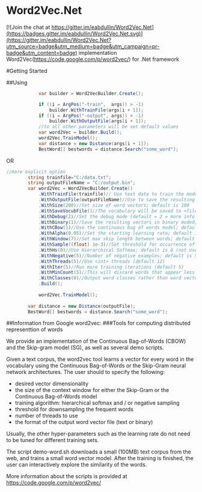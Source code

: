 # Word2Vec.Net

[![Join the chat at https://gitter.im/eabdullin/Word2Vec.Net](https://badges.gitter.im/eabdullin/Word2Vec.Net.svg)](https://gitter.im/eabdullin/Word2Vec.Net?utm_source=badge&utm_medium=badge&utm_campaign=pr-badge&utm_content=badge)
implementation Word2Vec(https://code.google.com/p/word2vec/) for .Net framework

#Getting Started

##Using
```c#
            var builder = Word2VecBuilder.Create();

            if ((i = ArgPos("-train",  args)) > -1)
                builder.WithTrainFile(args[i + 1]);
            if ((i = ArgPos("-output", args)) > -1)
                builder.WithOutputFile(args[i + 1]);
            //to all other parameters will be set default values
            var word2Vec = builder.Build();
            word2Vec.TrainModel();
            var distance = new Distance(args[i + 1]);
            BestWord[] bestwords = distance.Search("some_word");
```
OR
```c#
//more explicit option
		string trainfile="C:/data.txt";
		string outputFileName = "C:/output.bin";
		var word2Vec = Word2VecBuilder.Create()
			.WithTrainFile(trainfile)// Use text data to train the model;
			.WithOutputFile(outputFileName)//Use to save the resulting word vectors / word clusters
			.WithSize(200)//Set size of word vectors; default is 100
			.WithSaveVocubFile()//The vocabulary will be saved to <file>
			.WithDebug(2)//Set the debug mode (default = 2 = more info during training)
			.WithBinary(1)//Save the resulting vectors in binary moded; default is 0 (off)
			.WithCBow(1)//Use the continuous bag of words model; default is 1 (use 0 for skip-gram model)
			.WithAlpha(0.05)//Set the starting learning rate; default is 0.025 for skip-gram and 0.05 for CBOW
			.WithWindow(7)//Set max skip length between words; default is 5
			.WithSample((float) 1e-3)//Set threshold for occurrence of words. Those that appear with higher frequency in the training data twill be randomly down-sampled; default is 1e-3, useful range is (0, 1e-5)
			.WithHs(0)//Use Hierarchical Softmax; default is 0 (not used)
			.WithNegative(5)//Number of negative examples; default is 5, common values are 3 - 10 (0 = not used)
			.WithThreads(5)//Use <int> threads (default 12)
			.WithIter(5)//Run more training iterations (default 5)
			.WithMinCount(5)//This will discard words that appear less than <int> times; default is 5
			.WithClasses(0)//Output word classes rather than word vectors; default number of classes is 0 (vectors are written)
			.Build();
			
            word2Vec.TrainModel();
			
		var distance = new Distance(outputFile);
		BestWord[] bestwords = distance.Search("some_word");
```

##Information from Google word2vec:
###Tools for computing distributed representtion of words

We provide an implementation of the Continuous Bag-of-Words (CBOW) and the Skip-gram model (SG), as well as several demo scripts.

Given a text corpus, the word2vec tool learns a vector for every word in the vocabulary using the Continuous
Bag-of-Words or the Skip-Gram neural network architectures. The user should to specify the following:
 - desired vector dimensionality
 - the size of the context window for either the Skip-Gram or the Continuous Bag-of-Words model
 - training algorithm: hierarchical softmax and / or negative sampling
 - threshold for downsampling the frequent words 
 - number of threads to use
 - the format of the output word vector file (text or binary)

Usually, the other hyper-parameters such as the learning rate do not need to be tuned for different training sets. 

The script demo-word.sh downloads a small (100MB) text corpus from the web, and trains a small word vector model. After the training
is finished, the user can interactively explore the similarity of the words.

More information about the scripts is provided at https://code.google.com/p/word2vec/
